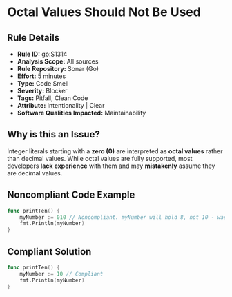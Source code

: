 # Octal Values Should Not Be Used

## Rule Details

- **Rule ID:** go:S1314  
- **Analysis Scope:** All sources  
- **Rule Repository:** Sonar (Go)  
- **Effort:** 5 minutes  
- **Type:** Code Smell  
- **Severity:** Blocker  
- **Tags:** Pitfall, Clean Code  
- **Attribute:** Intentionality | Clear  
- **Software Qualities Impacted:** Maintainability  

## Why is this an Issue?

Integer literals starting with a **zero (0)** are interpreted as **octal values** rather than decimal values. While octal values are fully supported, most developers **lack experience** with them and may **mistakenly** assume they are decimal values.

## Noncompliant Code Example

```go
func printTen() {
    myNumber := 010 // Noncompliant. myNumber will hold 8, not 10 - was this really expected?
    fmt.Println(myNumber)
}
```

## Compliant Solution

```go
func printTen() {
    myNumber := 10 // Compliant
    fmt.Println(myNumber)
}
```

